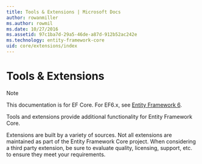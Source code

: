 ```yaml
---
title: Tools & Extensions | Microsoft Docs
author: rowanmiller
ms.author: rowmil
ms.date: 10/27/2016
ms.assetid: 97c1ba7d-29a5-46de-a87d-912b52ac242e
ms.technology: entity-framework-core
uid: core/extensions/index
---
```


# Tools & Extensions

> [!NOTE]
> This documentation is for EF Core. For EF6.x, see [Entity Framework 6](../../ef6/index.md).

Tools and extensions provide additional functionality for Entity Framework Core.

Extensions are built by a variety of sources. Not all extensions are maintained as part of the Entity Framework Core project. When considering a third party extension, be sure to evaluate quality, licensing, support, etc. to ensure they meet your requirements.
